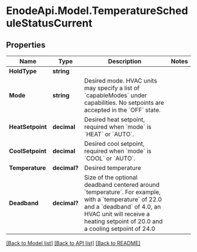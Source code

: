 # EnodeApi.Model.TemperatureScheduleStatusCurrent

## Properties

Name | Type | Description | Notes
------------ | ------------- | ------------- | -------------
**HoldType** | **string** |  | 
**Mode** | **string** | Desired mode. HVAC units may specify a list of &#x60;capableModes&#x60; under capabilities. No setpoints are accepted in the &#x60;OFF&#x60; state. | 
**HeatSetpoint** | **decimal** | Desired heat setpoint, required when &#x60;mode&#x60; is &#x60;HEAT&#x60; or &#x60;AUTO&#x60;. | 
**CoolSetpoint** | **decimal** | Desired cool setpoint, required when &#x60;mode&#x60; is &#x60;COOL&#x60; or &#x60;AUTO&#x60;. | 
**Temperature** | **decimal?** | Desired temperature | 
**Deadband** | **decimal?** | Size of the optional deadband centered around &#x60;temperature&#x60;.  For example, with a &#x60;temperature&#x60; of 22.0 and a &#x60;deadband&#x60; of 4.0, an HVAC unit will receive a heating setpoint of 20.0 and a cooling setpoint of 24.0 | 

[[Back to Model list]](../README.md#documentation-for-models) [[Back to API list]](../README.md#documentation-for-api-endpoints) [[Back to README]](../README.md)

